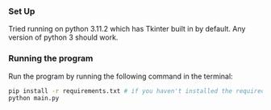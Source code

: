 ### Set Up
Tried running on python 3.11.2 which has Tkinter built in by default. Any version of python 3 should work.

### Running the program
Run the program by running the following command in the terminal:
```bash
pip install -r requirements.txt # if you haven't installed the required packages
python main.py
```


